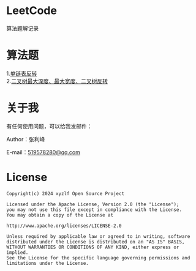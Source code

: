 # LeetCode
算法题解记录

# 算法题
1.[单链表反转](https://github.com/xyzlf/LeetCode/blob/master/src/main/java/com/xyzlf/leet/ListReverse.java)  
2.[二叉树最大深度、最大宽度、二叉树反转](https://github.com/xyzlf/LeetCode/blob/master/src/main/java/com/xyzlf/leet/BinaryTree.java)

# 关于我
有任何使用问题，可以给我发邮件：  

Author：张利峰   

E-mail：519578280@qq.com

# License
    Copyright(c) 2024 xyzlf Open Source Project
    
    Licensed under the Apache License, Version 2.0 (the "License");
    you may not use this file except in compliance with the License.
    You may obtain a copy of the License at
    
    http://www.apache.org/licenses/LICENSE-2.0
    
    Unless required by applicable law or agreed to in writing, software
    distributed under the License is distributed on an "AS IS" BASIS,
    WITHOUT WARRANTIES OR CONDITIONS OF ANY KIND, either express or implied.
    See the License for the specific language governing permissions and
    limitations under the License.
